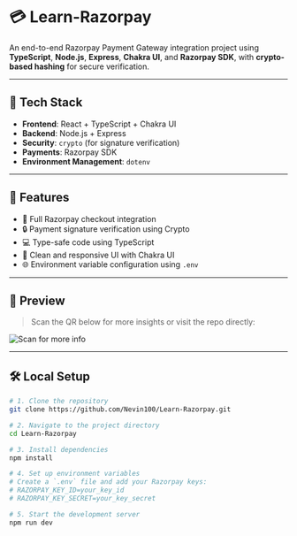# 💳 Learn-Razorpay

An end-to-end Razorpay Payment Gateway integration project using **TypeScript**, **Node.js**, **Express**, **Chakra UI**, and **Razorpay SDK**, with **crypto-based hashing** for secure verification.

---

## 🚀 Tech Stack

- **Frontend**: React + TypeScript + Chakra UI
- **Backend**: Node.js + Express
- **Security**: `crypto` (for signature verification)
- **Payments**: Razorpay SDK
- **Environment Management**: `dotenv`

---

## 🔐 Features

- 🔁 Full Razorpay checkout integration
- 🔒 Payment signature verification using Crypto
- 💻 Type-safe code using TypeScript
- 🎨 Clean and responsive UI with Chakra UI
- 🌐 Environment variable configuration using `.env`

---

## 📸 Preview

> Scan the QR below for more insights or visit the repo directly:

![Scan for more info](https://api.qrserver.com/v1/create-qr-code/?size=150x150&data=https://github.com/Nevin100/Learn-Razorpay)

---

## 🛠️ Local Setup

```bash
# 1. Clone the repository
git clone https://github.com/Nevin100/Learn-Razorpay.git

# 2. Navigate to the project directory
cd Learn-Razorpay

# 3. Install dependencies
npm install

# 4. Set up environment variables
# Create a `.env` file and add your Razorpay keys:
# RAZORPAY_KEY_ID=your_key_id
# RAZORPAY_KEY_SECRET=your_key_secret

# 5. Start the development server
npm run dev
